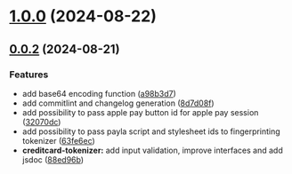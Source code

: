 # [1.0.0](https://github.com/PAYONE-GmbH/PCP-client-javascript-SDK/compare/v0.0.2...v1.0.0) (2024-08-22)



## [0.0.2](https://github.com/PAYONE-GmbH/PCP-client-javascript-SDK/compare/8d7d08f8b07292ba70ca4dd1d1fc9b205a54e10a...v0.0.2) (2024-08-21)


### Features

* add base64 encoding function ([a98b3d7](https://github.com/PAYONE-GmbH/PCP-client-javascript-SDK/commit/a98b3d7d9b22ab372a4bd5129a95b92162f29e61))
* add commitlint and changelog generation ([8d7d08f](https://github.com/PAYONE-GmbH/PCP-client-javascript-SDK/commit/8d7d08f8b07292ba70ca4dd1d1fc9b205a54e10a))
* add possibility to pass apple pay button id for apple pay session ([32070dc](https://github.com/PAYONE-GmbH/PCP-client-javascript-SDK/commit/32070dc9eb961f174071f7eade4449babb03d007))
* add possibility to pass payla script and stylesheet ids to fingerprinting tokenizer ([63fe6ec](https://github.com/PAYONE-GmbH/PCP-client-javascript-SDK/commit/63fe6ece2e5f78e557729ab171878f4b16f046bd))
* **creditcard-tokenizer:** add input validation, improve interfaces and add jsdoc ([88ed96b](https://github.com/PAYONE-GmbH/PCP-client-javascript-SDK/commit/88ed96ba26f1ef992bcf03adca486b2a089dd058))



